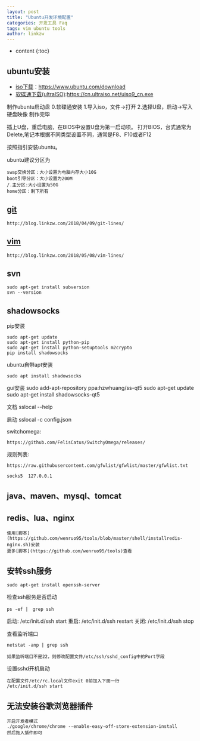 ```yaml
---
layout: post
title: "Ubuntu开发环境配置"
categories: 开发工具 Faq
tags: vim ubuntu tools
author: linkzw
---
```


* content
{:toc}


## ubuntu安装
	
* [iso下载](https://www.ubuntu.com/download)：https://www.ubuntu.com/download
* [软碟通下载(ultraISO)](https://cn.ultraiso.net/uiso9_cn.exe):https://cn.ultraiso.net/uiso9_cn.exe

制作ubuntu启动盘
	0.软碟通安装
	1.导入iso，文件->打开
	2.选择U盘，启动->写入硬盘映像
	制作完毕
	
	
插上U盘，重启电脑，在BIOS中设置U盘为第一启动项。
打开BIOS，台式通常为Delete,笔记本根据不同类型设置不同，通常是F8、F10或者F12
	
按照指引安装ubuntu。

ubuntu建议分区为
	
	swap交换分区：大小设置为电脑内存大小10G
	boot引导分区：大小设置为200M
	/.主分区:大小设置为50G
	home分区：剩下所有
	
	
## [git](http://blog.linkzw.com/2018/04/09/git-lines/)

	http://blog.linkzw.com/2018/04/09/git-lines/
	
## [vim](http://blog.linkzw.com/2018/05/08/vim-lines/)

	http://blog.linkzw.com/2018/05/08/vim-lines/
	
## svn

	sudo apt-get install subversion
	svn --version

## shadowsocks

pip安装

	sudo apt-get update
	sudo apt-get install python-pip
	sudo apt-get install python-setuptools m2crypto
	pip install shadowsocks

ubuntu自带apt安装

	sudo apt install shadowsocks

gui安装
	sudo add-apt-repository ppa:hzwhuang/ss-qt5
	sudo apt-get update
	sudo apt-get install shadowsocks-qt5
	
文档
	sslocal --help

启动
	sslocal -c config.json 

switchomega:

	https://github.com/FelisCatus/SwitchyOmega/releases/

规则列表:

	https://raw.githubusercontent.com/gfwlist/gfwlist/master/gfwlist.txt
	
	socks5	127.0.0.1 
	
	
## java、maven、mysql、tomcat


## redis、lua、nginx

	使用[脚本](https://github.com/wenruo95/tools/blob/master/shell/installredis-nginx.sh)安装
	更多[脚本](https://github.com/wenruo95/tools)查看


## 安转ssh服务

	sudo apt-get install openssh-server
	
检查ssh服务是否启动
	
	ps -ef |　grep ssh

启动: /etc/init.d/ssh start
重启: /etc/init.d/ssh restart
关闭: /etc/init.d/ssh stop

查看监听端口

	netstat -anp | grep ssh

	如果监听端口不是22，则修改配置文件/etc/ssh/sshd_config中的Port字段

设置sshd开机启动
	
	在配置文件/etc/rc.local文件exit 0前加入下面一行
	/etc/init.d/ssh start

## 无法安装谷歌浏览器插件

	开启开发者模式
	./google/chrome/chrome --enable-easy-off-store-extension-install
	然后拖入插件即可
	
	
